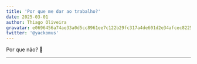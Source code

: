```yaml
---
title: 'Por que me dar ao trabalho?'
date: 2025-03-01
author: Thiago Oliveira
gravatar: e0696456a74ae33a0d5cc8961ee7c122b29fc317a4de601d2e34afcec822523d
twitter: '@yackomus'
---
```


Por que não? 🙂

---

